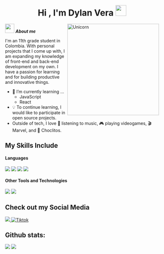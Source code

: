 <h1 align="center"><b>Hi , I'm Dylan Vera </b><img src="https://media.giphy.com/media/hvRJCLFzcasrR4ia7z/giphy.gif" width="35"></h1>
<!--  -->
<img align="right" width=300px alt="Unicorn" src="https://media.giphy.com/media/TEnXkcsHrP4YedChhA/giphy.gif" />

<img src="https://media.giphy.com/media/ObNTw8Uzwy6KQ/giphy.gif" width="30px">&nbsp;***About me***

I'm an 11th grade student in Colombia. With personal projects that I come up with, I am expanding my knowledge of front-end and back-end development on my own. I have a passion for learning and for building productive and innovative things.
- 🌱 I’m currently learning ...
  - JavaScript
  - React
- 💡 To continue learning, I would like to participate in open source projects.
- Outside of tech, I love 🎵 listening to music, 🎮 playing videogames, 🎬 Marvel, and 🍟 Choclitos.

## My Skills Include

<h4> Languages </h4>
<span> 
  <img src="https://img.shields.io/badge/HTML5-E34F26?style=for-the-badge&logo=html5&logoColor=white">
  <img src="https://img.shields.io/badge/CSS3-1572B6?style=for-the-badge&logo=css3&logoColor=white">
  <img src="https://img.shields.io/badge/JavaScript-F7DF1E?style=for-the-badge&logo=javascript&logoColor=black">
  <img src="https://img.shields.io/badge/c++-%2300599C.svg?style=for-the-badge&logo=c%2B%2B&logoColor=white">
 


</span>


<h4> Other Tools and Technologies </h4>
<span>
  <img src="https://img.shields.io/badge/Git-F05032?style=for-the-badge&logo=git&logoColor=white">
  <img src="https://img.shields.io/badge/firebase-a08021?style=for-the-badge&logo=firebase&logoColor=ffcd34">
</span>

## Check out my Social Media

<a href= "https://www.instagram.com/soupchilled/">
    <img src="https://img.shields.io/badge/Instagram-%23E4405F.svg?style=for-the-badge&logo=Instagram&logoColor=white">
</a>
<a href="https://www.tiktok.com/@soupchilled" >
  <img src="https://img.shields.io/badge/TikTok-%23000000.svg?style=for-the-badge&logo=TikTok&logoColor=white" alt="Tiktok">
</a>

<h2>Github stats:</h2> 

[![](https://github-readme-stats.vercel.app/api?username=soupchilled&show_icons=true&theme=tokyonight&hide_border=true&locale=en)](https://github.com/soupchilled)
[![](https://github-readme-streak-stats.herokuapp.com/?user=soupchilled&theme=material-palenight)](https://github.com/soupchilled)
</div>
